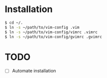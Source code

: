 # Installation

```sh
$ cd ~/.
$ ln -s ~/path/to/vim-config .vim
$ ln -s ~/path/to/vim-config/vimrc .vimrc
$ ln -s ~/path/to/vim-config/gvimrc .gvimrc
```

# TODO
- [ ] Automate installation
